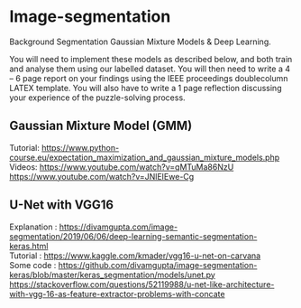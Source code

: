 # Image-segmentation
Background Segmentation Gaussian Mixture Models &amp; Deep Learning.

You will need to implement these models as described below, and both train and analyse them using our labelled
dataset. You will then need to write a 4 – 6 page report on your findings using the IEEE proceedings doublecolumn LATEX template. You will also have to write a 1 page reflection discussing your experience of the
puzzle-solving process.

## Gaussian Mixture Model (GMM)

Tutorial: https://www.python-course.eu/expectation_maximization_and_gaussian_mixture_models.php <br>
Videos: https://www.youtube.com/watch?v=qMTuMa86NzU <br>
https://www.youtube.com/watch?v=JNlEIEwe-Cg

## U-Net with VGG16
Explanation : https://divamgupta.com/image-segmentation/2019/06/06/deep-learning-semantic-segmentation-keras.html  <br>
Tutorial : https://www.kaggle.com/kmader/vgg16-u-net-on-carvana  <br>
Some code : https://github.com/divamgupta/image-segmentation-keras/blob/master/keras_segmentation/models/unet.py <br>
            https://stackoverflow.com/questions/52119988/u-net-like-architecture-with-vgg-16-as-feature-extractor-problems-with-concate

